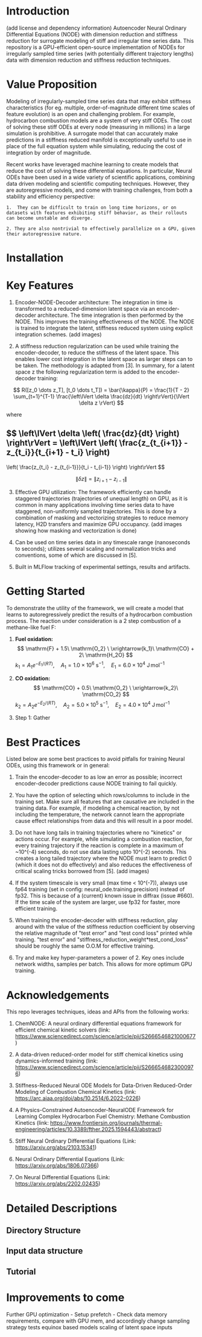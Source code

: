 # Introduction

(add license and dependency information)
Autoencoder Neural Ordinary Differential Equations (NODE) with dimension reduction and stiffness reduction for surrogate modeling of stiff and irregular time series data. This repository is a GPU-efficient open-source implementation of NODEs for irregularly sampled time series (with potentially different trajectory lengths) data with dimension reduction and stiffness reduction techniques.

# Value Proposition

 Modeling of irregularly-sampled time series data that may exhibit stiffness characteristics (for eg. multiple, order-of-magnitude different time scales of feature evolution) is an open and challenging problem. For example, hydrocarbon combustion models are a system of very stiff ODEs. The cost of solving these stiff ODEs at every node (measuring in millions) in a large simulation is prohibitive. A surrogate model that can accurately make predictions in a stiffness reduced manifold is exceptionally useful to use in place of the full equation system while simulating, reducing the cost of integration by order of magnitude.

Recent works have leveraged machine learning to create models that reduce the cost of solving these differential equations. In particular, Neural ODEs have been used in a wide variety of scientific applications, combining data driven modeling and scientific computing techniques. However, they are autoregressive models, and come with training challenges, from both a stability and efficiency perspective:

    1.  They can be difficult to train on long time horizons, or on datasets with features exhibiting stiff behavior, as their rollouts can become unstable and diverge.

    2. They are also nontrivial to effectively parallelize on a GPU, given their autoregressive nature. 

# Installation

# Key Features

1. Encoder-NODE-Decoder architecture: The integration in time is transformed to a reduced-dimension latent space via an encoder-decoder architecture. The time integration is then performed by the NODE. This improves the training effectiveness of the NODE. The NODE is trained to integrate the latent, stiffness reduced system using explicit integration schemes. (add images)

2. A stiffness reduction regularization can be used while training the encoder-decoder, to reduce the stiffness of the latent space. This enables lower cost integration in the latent space as larger steps can to be taken. The methodology is adapted from [3]. In summary, for a latent space z the following regularization term is added to the encoder-decoder training:

$$
R([z_0 \dots z_T], [t_0 \dots t_T]) = \bar{\kappa}(P) = \frac{1}{T - 2} \sum_{t=1}^{T-1} \frac{\left\lVert \delta \frac{dz}{dt} \right\rVert}{\lVert \delta z \rVert}
$$

where

$$
\left\lVert \delta \left( \frac{dz}{dt} \right) \right\rVert =
\left\lVert
\left( \frac{z_{t_{i+1}} - z_{t_i}}{t_{i+1} - t_i} \right)
-
\left( \frac{z_{t_i} - z_{t_{i-1}}}{t_i - t_{i-1}} \right)
\right\rVert
$$

$$
\lVert \delta z \rVert = \lVert z_{i+1} - z_{i-1} \rVert
$$

3. Effective GPU utilization: The framework efficiently can handle staggered trajectories (trajectories of unequal length) on GPU, as it is common in many applications involving time series data to have staggered, non-uniformly sampled trajectories. This is done by a combination of masking and vectorizing strategies to reduce memory latency, H2D transfers and maximize GPU occupancy. (add images showing how masking and vectorization is done)

4. Can be used on time series data in any timescale range (nanoseconds to seconds); utilizes several scaling and normalization tricks and conventions, some of which are discussed in [5].

5. Built in MLFlow tracking of experimental settings, results and artifacts. 

# Getting Started

To demonstrate the utility of the framework, we will create a model that learns to autoregressively predict the results of a hydrocarbon combustion process. The reaction under consideration is a 2 step combustion of a methane-like fuel F:

1. **Fuel oxidation:**  
   $$
   \mathrm{F} + 1.5\ \mathrm{O_2} \ \xrightarrow{k_1}\ \mathrm{CO} + 2\ \mathrm{H_2O}
   $$
   $k_1 = A_1 e^{-E_1/(RT)},\quad A_1 = 1.0\times 10^6\ \mathrm{s^{-1}},\quad E_1 = 6.0\times 10^4\ \mathrm{J\,mol^{-1}}$

2. **CO oxidation:**  
   $$
   \mathrm{CO} + 0.5\ \mathrm{O_2} \ \xrightarrow{k_2}\ \mathrm{CO_2}
   $$
   $k_2 = A_2 e^{-E_2/(RT)},\quad A_2 = 5.0\times 10^5\ \mathrm{s^{-1}},\quad E_2 = 4.0\times 10^4\ \mathrm{J\,mol^{-1}}$

1. Step 1: Gather 


# Best Practices

Listed below are some best practices to avoid pitfalls for training Neural ODEs, using this framework or in general:

1. Train the encoder-decoder to as low an error as possible; incorrect encoder-decoder predictions cause NODE training  to fail quickly.

2. You have the option of selecting which rows/columns to include in the training set. Make sure all features 
   that are causative are included in the training data. For example, if modeling a chemical reaction, by not including the temperature, the network cannot learn the appropriate cause effect relationships from data and this will result in a poor model.

3. Do not have long tails in training trajectories where no "kinetics" or actions occur. For example, while simulating a combustion reaction, for every training trajectory if the reaction is complete in a maximum of ~10^(-4) seconds, do not use data lasting upto 10^(-2) seconds. This creates a long tailed trajectory where the NODE must learn to predict 0 (which it does not do effectively) and also reduces the effectiveness of critical scaling tricks borrowed from [5]. (add images)

4. If the system timescale is very small (max time < 10^(-7)), always use fp64 training (set in config: neural_ode.training.precision) instead of fp32. This is because of a (current) known issue in diffrax (issue #660). If the time scale of the system are larger, use fp32 for faster, more efficient training.

5. When training the encoder-decoder with stiffness reduction, play around with the value of the stiffness reduction coefficient by observing the relative magnitude of "test error" and "test cond loss" printed while training. "test error" and "stiffness_reduction_weight*test_cond_loss" should be roughly the same O.O.M for effective training.

6. Try and make key hyper-parameters a power of 2. Key ones include network widths, samples per batch. This allows for more optimum GPU training.

# Acknowledgements

This repo leverages techniques, ideas and APIs from the following works:

1. ChemNODE: A neural ordinary differential equations framework for efficient chemical kinetic solvers (link:  https://www.sciencedirect.com/science/article/pii/S2666546821000677)

2. A data-driven reduced-order model for stiff chemical kinetics using dynamics-informed training (link: https://www.sciencedirect.com/science/article/pii/S2666546823000976)

3. Stiffness-Reduced Neural ODE Models for Data-Driven Reduced-Order Modeling of Combustion Chemical Kinetics (link: https://arc.aiaa.org/doi/abs/10.2514/6.2022-0226)

4. A Physics-Constrained Autoencoder-NeuralODE Framework for Learning Complex Hydrocarbon Fuel Chemistry: Methane Combustion Kinetics (link: https://www.frontiersin.org/journals/thermal-engineering/articles/10.3389/fther.2025.1594443/abstract)

5. Stiff Neural Ordinary Differential Equations (Link: https://arxiv.org/abs/2103.15341)

6. Neural Ordinary Differential Equations (Link: https://arxiv.org/abs/1806.07366)

7. On Neural Differential Equations (Link: https://arxiv.org/abs/2202.02435)

# Detailed Descriptions

## Directory Structure

## Input data structure

## Tutorial


# Improvements to come

Further GPU optimization
    - Setup prefetch
    - Check data memory requirements, compare with GPU mem, and accordingly change sampling strategy
tests
equinox based models
scaling of latent space inputs
